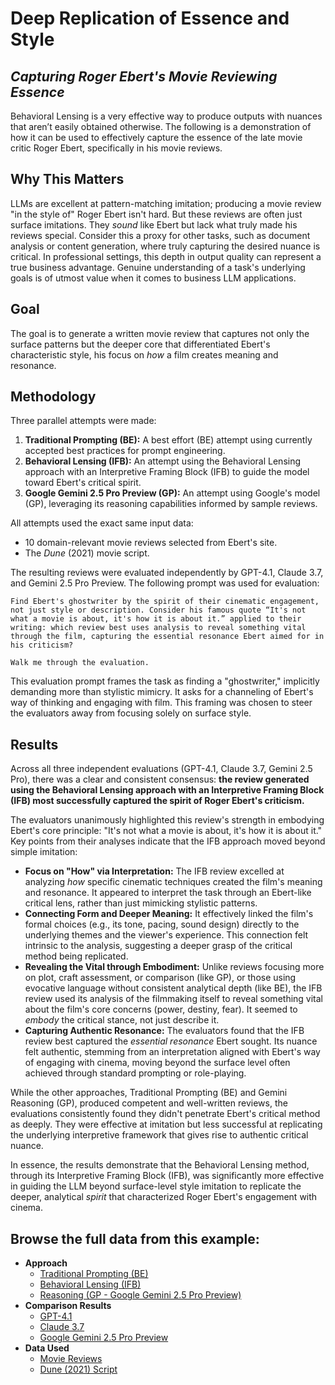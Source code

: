 # Deep Replication of Essence and Style
## *Capturing Roger Ebert's Movie Reviewing Essence*

Behavioral Lensing is a very effective way to produce outputs with nuances that aren’t easily obtained otherwise. The following is a demonstration of how it can be used to effectively capture the essence of the late movie critic Roger Ebert, specifically in his movie reviews.

## Why This Matters
LLMs are excellent at pattern-matching imitation; producing a movie review "in the style of" Roger Ebert isn't hard. But these reviews are often just surface imitations. They *sound* like Ebert but lack what truly made his reviews special. Consider this a proxy for other tasks, such as document analysis or content generation, where truly capturing the desired nuance is critical. In professional settings, this depth in output quality can represent a true business advantage. Genuine understanding of a task's underlying goals is of utmost value when it comes to business LLM applications.

## Goal
The goal is to generate a written movie review that captures not only the surface patterns but the deeper core that differentiated Ebert's characteristic style, his focus on *how* a film creates meaning and resonance.

## Methodology
Three parallel attempts were made:

1.  **Traditional Prompting (BE):** A best effort (BE) attempt using currently accepted best practices for prompt engineering.
2.  **Behavioral Lensing (IFB):** An attempt using the Behavioral Lensing approach with an Interpretive Framing Block (IFB) to guide the model toward Ebert's critical spirit.
3.  **Google Gemini 2.5 Pro Preview (GP):** An attempt using Google's model (GP), leveraging its reasoning capabilities informed by sample reviews.

All attempts used the exact same input data:

*   10 domain-relevant movie reviews selected from Ebert's site.
*   The *Dune* (2021) movie script.

The resulting reviews were evaluated independently by GPT-4.1, Claude 3.7, and Gemini 2.5 Pro Preview. The following prompt was used for evaluation:

```text
Find Ebert's ghostwriter by the spirit of their cinematic engagement, not just style or description. Consider his famous quote “It's not what a movie is about, it's how it is about it.” applied to their writing: which review best uses analysis to reveal something vital through the film, capturing the essential resonance Ebert aimed for in his criticism?

Walk me through the evaluation.
```

This evaluation prompt frames the task as finding a "ghostwriter," implicitly demanding more than stylistic mimicry. It asks for a channeling of Ebert's way of thinking and engaging with film. This framing was chosen to steer the evaluators away from focusing solely on surface style.

## Results

Across all three independent evaluations (GPT-4.1, Claude 3.7, Gemini 2.5 Pro), there was a clear and consistent consensus: **the review generated using the Behavioral Lensing approach with an Interpretive Framing Block (IFB) most successfully captured the spirit of Roger Ebert's criticism.**

The evaluators unanimously highlighted this review's strength in embodying Ebert's core principle: "It's not what a movie is about, it's how it is about it." Key points from their analyses indicate that the IFB approach moved beyond simple imitation:

*   **Focus on "How" via Interpretation:** The IFB review excelled at analyzing *how* specific cinematic techniques created the film's meaning and resonance. It appeared to interpret the task through an Ebert-like critical lens, rather than just mimicking stylistic patterns.
*   **Connecting Form and Deeper Meaning:** It effectively linked the film's formal choices (e.g., its tone, pacing, sound design) directly to the underlying themes and the viewer's experience. This connection felt intrinsic to the analysis, suggesting a deeper grasp of the critical method being replicated.
*   **Revealing the Vital through Embodiment:** Unlike reviews focusing more on plot, craft assessment, or comparison (like GP), or those using evocative language without consistent analytical depth (like BE), the IFB review used its analysis of the filmmaking itself to reveal something vital about the film's core concerns (power, destiny, fear). It seemed to *embody* the critical stance, not just describe it.
*   **Capturing Authentic Resonance:** The evaluators found that the IFB review best captured the *essential resonance* Ebert sought. Its nuance felt authentic, stemming from an interpretation aligned with Ebert's way of engaging with cinema, moving beyond the surface level often achieved through standard prompting or role-playing.

While the other approaches, Traditional Prompting (BE) and Gemini Reasoning (GP), produced competent and well-written reviews, the evaluations consistently found they didn't penetrate Ebert's critical method as deeply. They were effective at imitation but less successful at replicating the underlying interpretive framework that gives rise to authentic critical nuance.

In essence, the results demonstrate that the Behavioral Lensing method, through its Interpretive Framing Block (IFB), was significantly more effective in guiding the LLM beyond surface-level style imitation to replicate the deeper, analytical *spirit* that characterized Roger Ebert's engagement with cinema.

## Browse the full data from this example:
*   **Approach**
    *   [Traditional Prompting (BE)](./full-data_traditional-approach.md)
    *   [Behavioral Lensing (IFB)](./full-data_behavioral-lensing.md)
    *   [Reasoning (GP - Google Gemini 2.5 Pro Preview)](./full-data_gemini-pro.md)
*   **Comparison Results**
    *   [GPT-4.1](./results/comparison-gpt-4.1.md)
    *   [Claude 3.7](./results/comparison-claude-3.7.md)
    *   [Google Gemini 2.5 Pro Preview](./results/comparison-gemini-2.5-pro.md)
*   **Data Used**
    *   [Movie Reviews](./resources/review-samples.md)
    *   [Dune (2021) Script](./resources/dune.pdf)